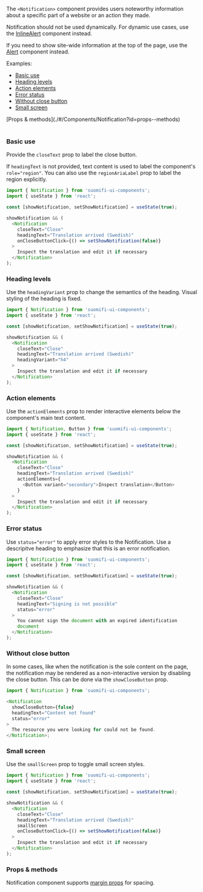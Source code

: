 The `<Notification>` component provides users noteworthy information about a specific part of a website or an action they made.

Notification should not be used dynamically. For dynamic use cases, use the [InlineAlert](./#/Components/InlineAlert) component instead.

If you need to show site-wide information at the top of the page, use the [Alert](./#/Components/Alert) component instead.

Examples:

- [Basic use](./#/Components/Notification?id=basic-use)
- [Heading levels](./#/Components/Notification?id=heading-levels)
- [Action elements](./#/Components/Notification?id=action-elements)
- [Error status](./#/Components/Notification?id=error-status)
- [Without close button](./#/Components/Notification?id=without-close-button)
- [Small screen](./#/Components/Notification?id=small-screen)

<div style="margin-bottom: 40px">
  [Props & methods](./#/Components/Notification?id=props--methods)
</div>

### Basic use

Provide the `closeText` prop to label the close button.

If `headingText` is not provided, text content is used to label the component's `role="region"`. You can also use the `regionAriaLabel` prop to label the region explicitly.

```js
import { Notification } from 'suomifi-ui-components';
import { useState } from 'react';

const [showNotification, setShowNotification] = useState(true);

showNotification && (
  <Notification
    closeText="Close"
    headingText="Translation arrived (Swedish)"
    onCloseButtonClick={() => setShowNotification(false)}
  >
    Inspect the translation and edit it if necessary
  </Notification>
);
```

### Heading levels

Use the `headingVariant` prop to change the semantics of the heading. Visual styling of the heading is fixed.

```js
import { Notification } from 'suomifi-ui-components';
import { useState } from 'react';

const [showNotification, setShowNotification] = useState(true);

showNotification && (
  <Notification
    closeText="Close"
    headingText="Translation arrived (Swedish)"
    headingVariant="h4"
  >
    Inspect the translation and edit it if necessary
  </Notification>
);
```

### Action elements

Use the `actionElements` prop to render interactive elements below the component's main text content.

```js
import { Notification, Button } from 'suomifi-ui-components';
import { useState } from 'react';

const [showNotification, setShowNotification] = useState(true);

showNotification && (
  <Notification
    closeText="Close"
    headingText="Translation arrived (Swedish)"
    actionElements={
      <Button variant="secondary">Inspect translation</Button>
    }
  >
    Inspect the translation and edit it if necessary
  </Notification>
);
```

### Error status

Use `status="error"` to apply error styles to the Notification. Use a descripitve heading to emphasize that this is an error notification.

```js
import { Notification } from 'suomifi-ui-components';
import { useState } from 'react';

const [showNotification, setShowNotification] = useState(true);

showNotification && (
  <Notification
    closeText="Close"
    headingText="Signing is not possible"
    status="error"
  >
    You cannot sign the document with an expired identification
    document
  </Notification>
);
```

### Without close button

In some cases, like when the notification is the sole content on the page, the notification may be rendered as a non-interactive version by disabling the close button. This can be done via the `showCloseButton` prop.

```js
import { Notification } from 'suomifi-ui-components';

<Notification
  showCloseButton={false}
  headingText="Content not found"
  status="error"
>
  The resource you were looking for could not be found.
</Notification>;
```

### Small screen

Use the `smallScreen` prop to toggle small screen styles.

```js
import { Notification } from 'suomifi-ui-components';
import { useState } from 'react';

const [showNotification, setShowNotification] = useState(true);

showNotification && (
  <Notification
    closeText="Close"
    headingText="Translation arrived (Swedish)"
    smallScreen
    onCloseButtonClick={() => setShowNotification(false)}
  >
    Inspect the translation and edit it if necessary
  </Notification>
);
```

### Props & methods

Notification component supports [margin props](./#/Spacing/Margin%20props) for spacing.
